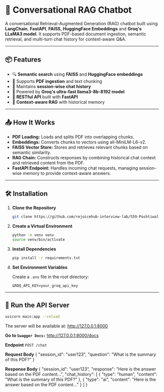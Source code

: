 # 🧠 Conversational RAG Chatbot

A conversational Retrieval-Augmented Generation (RAG) chatbot built using **LangChain**, **FastAPI**, **FAISS**, **HuggingFace Embeddings** and **Groq's LLaMA3 model**. It supports PDF-based document ingestion, semantic retrieval, and multi-turn chat history for context-aware Q&A.

---

## 📦 Features

* 🔍 **Semantic search** using **FAISS** and **HuggingFace embeddings**
* 📄 Supports **PDF ingestion** and text chunking
* 💬 Maintains **session-wise chat history**
* 🤖 Powered by **Groq's ultra-fast llama3-8b-8192 model**
* 🚀 **RESTful API** built with **FastAPI**
* 🧠 **Context-aware RAG** with historical memory

---

## 📤 How It Works

* **PDF Loading:** Loads and splits PDF into overlapping chunks.
* **Embeddings:** Converts chunks to vectors using all-MiniLM-L6-v2.
* **FAISS Vector Store:** Stores and retrieves relevant chunks based on semantic similarity.
* **RAG Chain:** Constructs responses by combining historical chat context and retrieved content from the PDF.
* **FastAPI Endpoint:** Handles incoming chat requests, managing session-wise memory to provide context-aware answers.

---

## 🛠️ Installation

1.  **Clone the Repository**

    ```bash
    git clone https://github.com/rejoicehub-interview-lab/559-Poshtiwala-Vishal-Nareshkumar-III.git
    ```

2.  **Create a Virtual Environment**

    ```bash
    python -m venv venv
    source venv/bin/activate
    ```

3.  **Install Dependencies**

    ```bash
    pip install -r requirements.txt
    ```

4.  **Set Environment Variables**

    Create a `.env` file in the root directory:

    ```env
    GROQ_API_KEY=your_groq_api_key
    ```

---

## 🚀 Run the API Server

```bash
uvicorn main:app --reload
```

The server will be available at: http://127.0.0.1:8000

**Go to `Swagger Docs:`** http://127.0.0.1:8000/docs

**Endpoint**
`POST /chat`

**Request Body**
{
  "session_id": "user123",
  "question": "What is the summary of this PDF?"
}

**Response Body**
{
  "session_id": "user123",
  "response": "Here is the answer based on the PDF content...",
  "chat_history": [
    {
      "type": "human",
      "content": "What is the summary of this PDF?"
    },
    {
      "type": "ai",
      "content": "Here is the answer based on the PDF content..."
    }
  ]
}